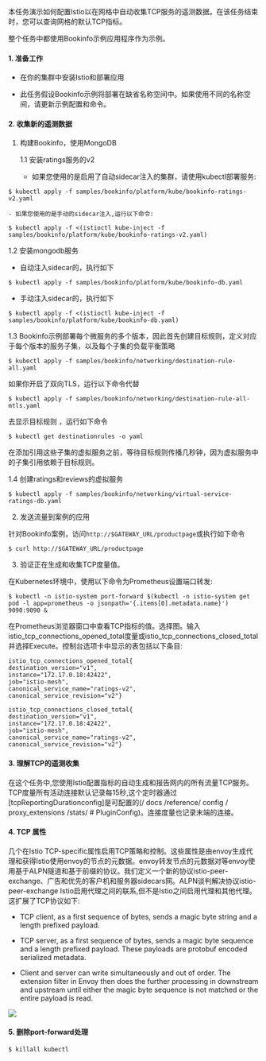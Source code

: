 本任务演示如何配置Istio以在网格中自动收集TCP服务的遥测数据。在该任务结束时，您可以查询网格的默认TCP指标。

整个任务中都使用Bookinfo示例应用程序作为示例。

#### 1. 准备工作

- 在你的集群中安装Istio和部署应用

- 此任务假设Bookinfo示例将部署在缺省名称空间中。如果使用不同的名称空间，请更新示例配置和命令。

#### 2. 收集新的遥测数据

1. 构建Bookinfo，使用MongoDB

	1.1 安装ratings服务的v2
	
	- 如果您使用的是启用了自动sidecar注入的集群，请使用kubectl部署服务:

```shell
$ kubectl apply -f samples/bookinfo/platform/kube/bookinfo-ratings-v2.yaml
```

	- 如果您使用的是手动的sidecar注入,运行以下命令:

```shell
$ kubectl apply -f <(istioctl kube-inject -f samples/bookinfo/platform/kube/bookinfo-ratings-v2.yaml)
```

   1.2 安装mongodb服务
 - 自动注入sidecar的，执行如下

```shell
$ kubectl apply -f samples/bookinfo/platform/kube/bookinfo-db.yaml
```

- 手动注入sidecar的，执行如下

```shell
$ kubectl apply -f <(istioctl kube-inject -f samples/bookinfo/platform/kube/bookinfo-db.yaml)
```

1.3 Bookinfo示例部署每个微服务的多个版本，因此首先创建目标规则，定义对应于每个版本的服务子集，以及每个子集的负载平衡策略

```shell
$ kubectl apply -f samples/bookinfo/networking/destination-rule-all.yaml
```

 如果你开启了双向TLS，运行以下命令代替

```shell
$ kubectl apply -f samples/bookinfo/networking/destination-rule-all-mtls.yaml
```

去显示目标规则 ，运行如下命令

```shell
$ kubectl get destinationrules -o yaml
```

在添加引用这些子集的虚拟服务之前，等待目标规则传播几秒钟，因为虚拟服务中的子集引用依赖于目标规则。

1.4  创建ratings和reviews的虚拟服务

```shell
$ kubectl apply -f samples/bookinfo/networking/virtual-service-ratings-db.yaml
```

2. 发送流量到案例的应用

针对Bookinfo案例，访问`http://$GATEWAY_URL/productpage`或执行如下命令

```shell
$ curl http://$GATEWAY_URL/productpage
```

3. 验证正在生成和收集TCP度量值。

在Kubernetes环境中，使用以下命令为Prometheus设置端口转发:

```shell
$ kubectl -n istio-system port-forward $(kubectl -n istio-system get pod -l app=prometheus -o jsonpath='{.items[0].metadata.name}') 9090:9090 &

```

在Prometheus浏览器窗口中查看TCP指标的值。选择图。输入istio_tcp_connections_opened_total度量或istio_tcp_connections_closed_total并选择Execute。控制台选项卡中显示的表包括以下条目:

```shell
istio_tcp_connections_opened_total{
destination_version="v1",
instance="172.17.0.18:42422",
job="istio-mesh",
canonical_service_name="ratings-v2",
canonical_service_revision="v2"}
```

```shell
istio_tcp_connections_closed_total{
destination_version="v1",
instance="172.17.0.18:42422",
job="istio-mesh",
canonical_service_name="ratings-v2",
canonical_service_revision="v2"}
```

#### 3. 理解TCP的遥测收集

在这个任务中,您使用Istio配置指标的自动生成和报告网内的所有流量TCP服务。TCP度量所有活动连接默认记录每15秒,这个定时器通过[tcpReportingDurationconfig]是可配置的(/ docs /reference/ config / proxy_extensions /stats/ # PluginConfig)。连接度量也记录末端的连接。

#### 4. TCP 属性

几个在Istio TCP-specific属性启用TCP策略和控制。这些属性是由envoy生成代理和获得Istio使用envoy的节点的元数据。envoy转发节点的元数据对等envoy使用基于ALPN隧道和基于前缀的协议。我们定义一个新的协议istio-peer-exchange、广告和优先的客户机和服务器sidecars网。ALPN谈判解决协议istio-peer-exchange Istio启用代理之间的联系,但不是Istio之间启用代理和其他代理。这扩展了TCP协议如下:

- TCP client, as a first sequence of bytes, sends a magic byte string and a length prefixed payload.

- TCP server, as a first sequence of bytes, sends a magic byte sequence and a length prefixed payload. These payloads are protobuf encoded serialized metadata.

- Client and server can write simultaneously and out of order. The extension filter in Envoy then does the further processing in downstream and upstream until either the magic byte sequence is not matched or the entire payload is read.

![](../../uploads/istio/images/m_0501058aa69fa3d40bb60d4544066105_r.png)

#### 5. 删除port-forward处理

```shell
$ killall kubectl
```